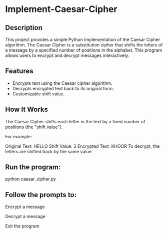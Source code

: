# Implement-Caesar-Cipher

## Description

This project provides a simple Python implementation of the Caesar Cipher algorithm. The Caesar Cipher is a substitution cipher that shifts the letters of a message by a specified number of positions in the alphabet. This program allows users to encrypt and decrypt messages interactively.

## Features

- Encrypts text using the Caesar cipher algorithm.
- Decrypts encrypted text back to its original form.
- Customizable shift value.

## How It Works

The Caesar Cipher shifts each letter in the text by a fixed number of positions (the "shift value"). 

For example:

Original Text: HELLO
Shift Value: 3
Encrypted Text: KHOOR
To decrypt, the letters are shifted back by the same value.

## Run the program:

python caesar_cipher.py

## Follow the prompts to:

Encrypt a message

Decrypt a message

Exit the program
